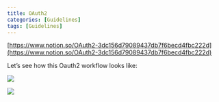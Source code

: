 ```yaml
---
title: OAuth2
categories: [Guidelines]
tags: [Guidelines]
---
```


[https://www.notion.so/OAuth2-3dc156d79089437db7f6becd4fbc222d](https://www.notion.so/OAuth2-3dc156d79089437db7f6becd4fbc222d)


Let’s see how this Oauth2 workflow looks like:


![](https://prod-files-secure.s3.us-west-2.amazonaws.com/9960fb2a-b75e-4bea-a8f9-b00925db1215/3bce41e0-99e8-4ebd-9701-e2bc9cbb79a2/Untitled.png?X-Amz-Algorithm=AWS4-HMAC-SHA256&X-Amz-Content-Sha256=UNSIGNED-PAYLOAD&X-Amz-Credential=ASIAZI2LB466YH26RXL6%2F20250605%2Fus-west-2%2Fs3%2Faws4_request&X-Amz-Date=20250605T202110Z&X-Amz-Expires=3600&X-Amz-Security-Token=IQoJb3JpZ2luX2VjEHMaCXVzLXdlc3QtMiJHMEUCIFLcvc3EEJvDzwo5LEC8KkNranTmTY3lOs8nJj1ZnVPCAiEA5%2Bmb2oXGPifrfFykQ32922UWmwac5PduIql1ghKzAn0q%2FwMITBAAGgw2Mzc0MjMxODM4MDUiDE%2B315cR7DhT9g3jSCrcA4ZI1mSmX2Slt5e8COYntG8%2B6j9Yc%2BqQq88g5QGFolcoW8C5IiNaUVFc2SSRSoz4FDRTL87CwF7Pg6dcgY41MUqCrOmA%2FaQOu%2BTUgTQ3qxRR1AMu5K99mUpHjjxYwCtJE%2FOaBUkC4YL6F26b%2F4yOSSoGThQqkdetzjOog25qWgnQZdmvLgn6%2FM9zvBiPII69Zfx68QkrxWIF1RaJvb34tzVR7YvgQ97NBR1tzJM0e6LdNT8wI4C18%2BsM12D42uf6N0z%2FdKajllFhne4KE61jIDl8xmp7KM%2FxWm9tg2NOxHrvq%2F%2FU4L3tfq0ZQCLdA6kd1hEx%2Bd0h4MTGGr1%2BjXptjsbidH4y7VCd4XkovDFyYRmTvPZYPnPhpB7DoVz7W8YqfMyfQnHKXHJURwpbJ63U5INBM%2FwsjoC7nYf7Sx%2BBkaMg17w8mrzJPn9i7W3zbCZ9vvh81I%2FFjpZea%2F8TwOQyRN0xhkXAFv%2FHobge1wmoY7DPKamcoJ9Q%2BBq6nPAGeHf%2FBi2Gf009p725b8r16aepNm%2Fh2Su0r4N2cAqq1Rz%2FsWEmyd%2F3xMjWdp8lMekqgav4viwkPOba6ooRhN%2BUeanTa9EntpKB1LU4fIuojY6fEdQfncEx7gf1IFN3gZuiMLPYh8IGOqUB4n9naDgvwJzucAl%2Falw9BTt4S2vBtqbwBxFei%2Bh%2BxnZmGpQNswyvJYwFZ9y0StA4SABTysywE8jICsPnOZX8PnUFWKLG31blNWN%2FDTDQuRw88DJLvf4Q8ZkenQOns%2FfrzmX%2Fh8v3Du1VTtFPLSZ8U7H1ls4Wco84L2a%2B6P9Tr8jvM43qWnek4aeZb0jJBtA7jGKp8GrXU3MZoXcIev4RNdzFBc1V&X-Amz-Signature=2639c44789bad70caaa3adbb556c1e5edc271b5c035f1f0e63a6838fb4474e80&X-Amz-SignedHeaders=host&x-id=GetObject)


![](https://prod-files-secure.s3.us-west-2.amazonaws.com/9960fb2a-b75e-4bea-a8f9-b00925db1215/27d32b66-de43-41de-80f7-7edb81d1190f/Untitled.png?X-Amz-Algorithm=AWS4-HMAC-SHA256&X-Amz-Content-Sha256=UNSIGNED-PAYLOAD&X-Amz-Credential=ASIAZI2LB466YH26RXL6%2F20250605%2Fus-west-2%2Fs3%2Faws4_request&X-Amz-Date=20250605T202110Z&X-Amz-Expires=3600&X-Amz-Security-Token=IQoJb3JpZ2luX2VjEHMaCXVzLXdlc3QtMiJHMEUCIFLcvc3EEJvDzwo5LEC8KkNranTmTY3lOs8nJj1ZnVPCAiEA5%2Bmb2oXGPifrfFykQ32922UWmwac5PduIql1ghKzAn0q%2FwMITBAAGgw2Mzc0MjMxODM4MDUiDE%2B315cR7DhT9g3jSCrcA4ZI1mSmX2Slt5e8COYntG8%2B6j9Yc%2BqQq88g5QGFolcoW8C5IiNaUVFc2SSRSoz4FDRTL87CwF7Pg6dcgY41MUqCrOmA%2FaQOu%2BTUgTQ3qxRR1AMu5K99mUpHjjxYwCtJE%2FOaBUkC4YL6F26b%2F4yOSSoGThQqkdetzjOog25qWgnQZdmvLgn6%2FM9zvBiPII69Zfx68QkrxWIF1RaJvb34tzVR7YvgQ97NBR1tzJM0e6LdNT8wI4C18%2BsM12D42uf6N0z%2FdKajllFhne4KE61jIDl8xmp7KM%2FxWm9tg2NOxHrvq%2F%2FU4L3tfq0ZQCLdA6kd1hEx%2Bd0h4MTGGr1%2BjXptjsbidH4y7VCd4XkovDFyYRmTvPZYPnPhpB7DoVz7W8YqfMyfQnHKXHJURwpbJ63U5INBM%2FwsjoC7nYf7Sx%2BBkaMg17w8mrzJPn9i7W3zbCZ9vvh81I%2FFjpZea%2F8TwOQyRN0xhkXAFv%2FHobge1wmoY7DPKamcoJ9Q%2BBq6nPAGeHf%2FBi2Gf009p725b8r16aepNm%2Fh2Su0r4N2cAqq1Rz%2FsWEmyd%2F3xMjWdp8lMekqgav4viwkPOba6ooRhN%2BUeanTa9EntpKB1LU4fIuojY6fEdQfncEx7gf1IFN3gZuiMLPYh8IGOqUB4n9naDgvwJzucAl%2Falw9BTt4S2vBtqbwBxFei%2Bh%2BxnZmGpQNswyvJYwFZ9y0StA4SABTysywE8jICsPnOZX8PnUFWKLG31blNWN%2FDTDQuRw88DJLvf4Q8ZkenQOns%2FfrzmX%2Fh8v3Du1VTtFPLSZ8U7H1ls4Wco84L2a%2B6P9Tr8jvM43qWnek4aeZb0jJBtA7jGKp8GrXU3MZoXcIev4RNdzFBc1V&X-Amz-Signature=a33cdb2d07757241466209ba40fbb23c931cfe283ce2eb5f045bf18fe6d3a442&X-Amz-SignedHeaders=host&x-id=GetObject)

